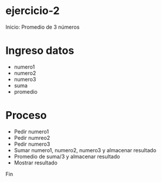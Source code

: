 # ejercicio-2

Inicio: Promedio de 3 números

<h1>Ingreso datos</h1>
<ul>
  <li>numero1</li>
  <li>numero2</li>
  <li>numero3</li>
  <li>suma</li>
  <li>promedio</li>
</ul>
<h1>Proceso</h1>
<ul>
<li>Pedir numero1</li>
<li>Pedir numreo2</li>
<li>Pedir numero3</li>
<li>Sumar numero1, numero2, numero3 y almacenar resultado</li>
<li>Promedio de suma/3 y almacenar resultado</li>
<li>Mostrar resultado</li>
</ul>
Fin